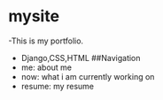 # mysite
-This is my portfolio.
- Django,CSS,HTML
##Navigation
- me: about me
- now: what i am currently working on
- resume: my resume
